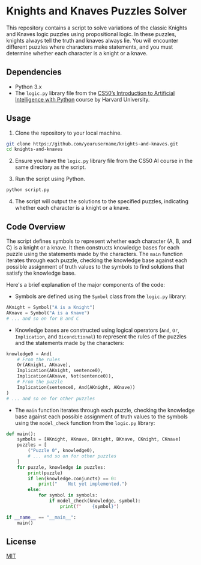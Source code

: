 # Knights and Knaves Puzzles Solver

This repository contains a script to solve variations of the classic Knights and Knaves logic puzzles using propositional logic. In these puzzles, knights always tell the truth and knaves always lie. You will encounter different puzzles where characters make statements, and you must determine whether each character is a knight or a knave.

## Dependencies

- Python 3.x
- The `logic.py` library file from the [CS50’s Introduction to Artificial Intelligence with Python](https://cs50.harvard.edu/ai/2023/) course by Harvard University.

## Usage

1. Clone the repository to your local machine.
```bash
git clone https://github.com/yourusername/knights-and-knaves.git
cd knights-and-knaves
```

2. Ensure you have the `logic.py` library file from the CS50 AI course in the same directory as the script.

3. Run the script using Python.
```bash
python script.py
```

4. The script will output the solutions to the specified puzzles, indicating whether each character is a knight or a knave.

## Code Overview

The script defines symbols to represent whether each character (A, B, and C) is a knight or a knave. It then constructs knowledge bases for each puzzle using the statements made by the characters. The `main` function iterates through each puzzle, checking the knowledge base against each possible assignment of truth values to the symbols to find solutions that satisfy the knowledge base.

Here's a brief explanation of the major components of the code:

- Symbols are defined using the `Symbol` class from the `logic.py` library:
```python
AKnight = Symbol("A is a Knight")
AKnave = Symbol("A is a Knave")
# ... and so on for B and C
```

- Knowledge bases are constructed using logical operators (`And`, `Or`, `Implication`, and `Biconditional`) to represent the rules of the puzzles and the statements made by the characters:
```python
knowledge0 = And(
    # From the rules
    Or(AKnight, AKnave),
    Implication(AKnight, sentence0),
    Implication(AKnave, Not(sentence0)),
    # From the puzzle
    Implication(sentence0, And(AKnight, AKnave))
)
# ... and so on for other puzzles
```

- The `main` function iterates through each puzzle, checking the knowledge base against each possible assignment of truth values to the symbols using the `model_check` function from the `logic.py` library:
```python
def main():
    symbols = [AKnight, AKnave, BKnight, BKnave, CKnight, CKnave]
    puzzles = [
        ("Puzzle 0", knowledge0),
        # ... and so on for other puzzles
    ]
    for puzzle, knowledge in puzzles:
        print(puzzle)
        if len(knowledge.conjuncts) == 0:
            print("    Not yet implemented.")
        else:
            for symbol in symbols:
                if model_check(knowledge, symbol):
                    print(f"    {symbol}")

if __name__ == "__main__":
    main()
```

## License

[MIT](LICENSE)
